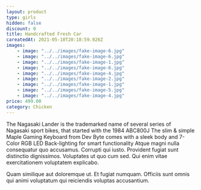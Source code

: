 ```yaml
---
layout: product
type: girls
hidden: false
discount: 0
title: Handcrafted Fresh Car
careatedAt: 2021-05-10T20:18:59.926Z
images:
    - image: "../../images/fake-image-6.jpg"
    - image: "../../images/fake-image-6.jpg"
    - image: "../../images/fake-image-1.jpg"
    - image: "../../images/fake-image-6.jpg"
    - image: "../../images/fake-image-4.jpg"
    - image: "../../images/fake-image-2.jpg"
    - image: "../../images/fake-image-1.jpg"
    - image: "../../images/fake-image-5.jpg"
    - image: "../../images/fake-image-4.jpg"
price: 499.00
category: Chicken
---
```

The Nagasaki Lander is the trademarked name of several series of Nagasaki sport bikes, that started with the 1984 ABC800J
The slim & simple Maple Gaming Keyboard from Dev Byte comes with a sleek body and 7- Color RGB LED Back-lighting for smart functionality
Atque magni nulla consequatur quo accusamus. Corrupti qui iusto. Provident fugiat sunt distinctio dignissimos. Voluptates ut quo cum sed. Qui enim vitae exercitationem voluptatem explicabo.
 Quam similique aut doloremque ut. Et fugiat numquam. Officiis sunt omnis qui animi voluptatum qui reiciendis voluptas accusantium.

